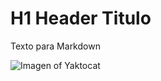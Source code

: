 # H1 Header Titulo

Texto para Markdown

![Imagen of Yaktocat](https://octodex.github.com/images/yaktocat.png)

